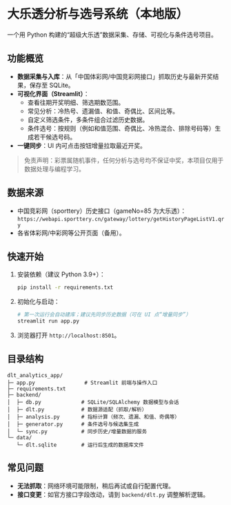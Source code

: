 # 大乐透分析与选号系统（本地版）

一个用 Python 构建的“超级大乐透”数据采集、存储、可视化与条件选号项目。

## 功能概览
- **数据采集与入库**：从「中国体彩网/中国竞彩网接口」抓取历史与最新开奖结果，保存至 SQLite。
- **可视化界面（Streamlit）**：
  - 查看往期开奖明细、筛选期数范围。
  - 常见分析：冷热号、遗漏值、和值、奇偶比、区间比等。
  - 自定义筛选条件，多条件组合过滤历史数据。
  - 条件选号：按规则（例如和值范围、奇偶比、冷热混合、排除号码等）生成若干候选号码。
- **一键同步**：UI 内可点击按钮增量拉取最近开奖。

> 免责声明：彩票属随机事件，任何分析与选号均不保证中奖，本项目仅用于数据处理与编程学习。

## 数据来源
- 中国竞彩网（sporttery）历史接口（gameNo=85 为大乐透）：
  `https://webapi.sporttery.cn/gateway/lottery/getHistoryPageListV1.qry`
- 各省体彩网/中彩网等公开页面（备用）。

## 快速开始
1. 安装依赖（建议 Python 3.9+）：
   ```bash
   pip install -r requirements.txt
   ```
2. 初始化与启动：
   ```bash
   # 第一次运行会自动建库；建议先同步历史数据（可在 UI 点“增量同步”）
   streamlit run app.py
   ```
3. 浏览器打开 `http://localhost:8501`。

## 目录结构
```
dlt_analytics_app/
├─ app.py                # Streamlit 前端与操作入口
├─ requirements.txt
├─ backend/
│  ├─ db.py             # SQLite/SQLAlchemy 数据模型与会话
│  ├─ dlt.py            # 数据源适配（抓取/解析）
│  ├─ analysis.py       # 指标计算（频次、遗漏、和值、奇偶等）
│  ├─ generator.py      # 条件选号与候选集生成
│  └─ sync.py           # 同步历史/增量数据的服务
└─ data/
   └─ dlt.sqlite        # 运行后生成的数据库文件
```

## 常见问题
- **无法抓取**：网络环境可能限制，稍后再试或自行配置代理。
- **接口变更**：如官方接口字段改动，请到 `backend/dlt.py` 调整解析逻辑。
